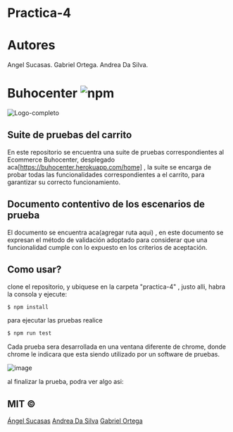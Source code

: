 # Practica-4

# Autores

  Angel Sucasas.
  Gabriel Ortega.
  Andrea Da Silva.

# Buhocenter ![npm](https://img.shields.io/badge/node-v8.12.0-green) 

![Logo-completo](https://user-images.githubusercontent.com/44983658/82739421-64d46c00-9d0d-11ea-87ea-c8c1d27f2a21.png)

## Suite de pruebas del carrito

  En este repositorio se encuentra una suite de pruebas correspondientes al Ecommerce Buhocenter, desplegado aca[https://buhocenter.herokuapp.com/home] , la suite se encarga de probar todas las funcionalidades correspondientes a el carrito, para garantizar su correcto funcionamiento.

##  Documento contentivo de los escenarios de prueba

  El documento se encuentra aca(agregar ruta aqui) , en este documento se expresan el método de validación adoptado para considerar que una funcionalidad cumple con lo expuesto en los criterios de aceptación.
  
## Como usar?

clone el repositorio, y ubiquese en la carpeta "practica-4" , justo alli, habra la consola y ejecute:

```bash
$ npm install
```

para ejecutar las pruebas realice 

```bash
$ npm run test
```

Cada prueba sera desarrollada en una ventana diferente de chrome, donde chrome le indicara que esta siendo utilizado por un software de pruebas.

![image](https://user-images.githubusercontent.com/44983658/88110380-1e1eb900-cb7a-11ea-8300-4ffd330c8459.png)


al finalizar la prueba, podra ver algo asi:



## MIT © 

[Ángel Sucasas](mailto:aasucasas.17@est.ucab.edu.ve)
[Andrea Da Silva](mailto:avdasilvab.17@est.ucab.edu.ve)
[Gabriel Ortega](mailto:geortega.17@est.ucab.edu.ve)
